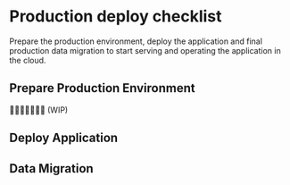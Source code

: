 # Production deploy checklist

Prepare the production environment, deploy the application and final production data migration to start serving and operating the application in the cloud.

## Prepare Production Environment

👷🏻‍♀️🚧👷🏻‍♂️ (WIP)

## Deploy Application
## Data Migration

